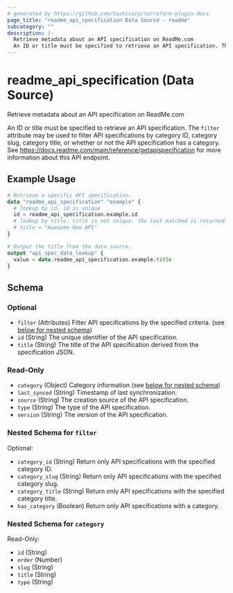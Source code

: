 ```yaml
---
# generated by https://github.com/hashicorp/terraform-plugin-docs
page_title: "readme_api_specification Data Source - readme"
subcategory: ""
description: |-
  Retrieve metadata about an API specification on ReadMe.com
  An ID or title must be specified to retrieve an API specification. The filter attribute may be used to filter API specifications by category ID, category slug, category title, or whether or not the API specification has a category. See https://docs.readme.com/main/reference/getapispecification for more information about this API endpoint.
---
```


# readme_api_specification (Data Source)

Retrieve metadata about an API specification on ReadMe.com

An ID or title must be specified to retrieve an API specification. The `filter` attribute may be used to filter API specifications by category ID, category slug, category title, or whether or not the API specification has a category. See <https://docs.readme.com/main/reference/getapispecification> for more information about this API endpoint.

## Example Usage

```terraform
# Retrieve a specific API specification.
data "readme_api_specification" "example" {
  # lookup by id. id is unique
  id = readme_api_specification.example.id
  # lookup by title. title is not unique. the last matched is returned.
  # title = "Awesome New API"
}

# Output the title from the data source.
output "api_spec_data_lookup" {
  value = data.readme_api_specification.example.title
}
```

<!-- schema generated by tfplugindocs -->
## Schema

### Optional

- `filter` (Attributes) Filter API specifications by the specified criteria. (see [below for nested schema](#nestedatt--filter))
- `id` (String) The unique identifier of the API specification.
- `title` (String) The title of the API specification derived from the specification JSON.

### Read-Only

- `category` (Object) Category information (see [below for nested schema](#nestedatt--category))
- `last_synced` (String) Timestamp of last synchronization.
- `source` (String) The creation source of the API specification.
- `type` (String) The type of the API specification.
- `version` (String) The version of the API specification.

<a id="nestedatt--filter"></a>
### Nested Schema for `filter`

Optional:

- `category_id` (String) Return only API specifications with the specified category ID.
- `category_slug` (String) Return only API specifications with the specified category slug.
- `category_title` (String) Return only API specifications with the specified category title.
- `has_category` (Boolean) Return only API specifications with a category.


<a id="nestedatt--category"></a>
### Nested Schema for `category`

Read-Only:

- `id` (String)
- `order` (Number)
- `slug` (String)
- `title` (String)
- `type` (String)
